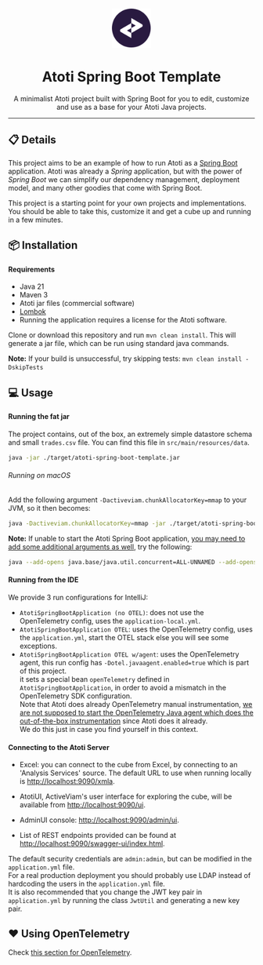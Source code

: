 <p align="center">
  <img width="80" src="./activeviam.svg" />
</p>
<h1 align="center">Atoti Spring Boot Template</h1>
<p align="center">A minimalist Atoti project built with Spring Boot for you to edit, customize and use as a base for your Atoti Java projects.</p>

---

## 📋 Details

This project aims to be an example of how to run Atoti as a [Spring Boot](https://spring.io/guides/gs/spring-boot)
application. Atoti was already a *Spring* application, but with the power of *Spring Boot* we can simplify our
dependency management, deployment model, and many other goodies that come with Spring Boot.

This project is a starting point for your own projects and implementations. You should be able to take this, customize
it and get a cube up and running in a few minutes.

## 📦 Installation

#### Requirements

- Java 21
- Maven 3
- Atoti jar files (commercial software)
- [Lombok](https://www.baeldung.com/lombok-ide)
- Running the application requires a license for the Atoti software.

Clone or download this repository and run `mvn clean install`. This will generate a jar file, which can be run using
standard java commands.

**Note:** If your build is unsuccessful, try skipping tests: `mvn clean install -DskipTests`

## 💻 Usage

#### Running the fat jar

The project contains, out of the box, an extremely simple datastore schema and small `trades.csv` file. You can find
this file in `src/main/resources/data`.<br>

```bash
java -jar ./target/atoti-spring-boot-template.jar
```

###### Running on macOS

Add the following argument `-Dactiveviam.chunkAllocatorKey=mmap` to your JVM, so it then becomes:

```bash
java -Dactiveviam.chunkAllocatorKey=mmap -jar ./target/atoti-spring-boot-template.jar
```

**Note:** If unable to start the Atoti Spring Boot application, [you may need to add some additional arguments as
well](https://docs.activeviam.com/products/atoti/server/latest/docs/configuration/java_version/#jvm-options), try the
following:

```bash
java --add-opens java.base/java.util.concurrent=ALL-UNNAMED --add-opens java.base/java.net=ALL-UNNAMED -Dactiveviam.chunkAllocatorKey=mmap -jar ./target/atoti-spring-boot-template.jar
```

#### Running from the IDE

We provide 3 run configurations for IntelliJ:

- `AtotiSpringBootApplication (no OTEL)`: does not use the OpenTelemetry config, uses the `application-local.yml`.
- `AtotiSpringBootApplication OTEL`: uses the OpenTelemetry config, uses the `application.yml`, start the OTEL stack
  else you will see some exceptions.
- `AtotiSpringBootApplication OTEL w/agent`: uses the OpenTelemetry agent, this run config has
  `-Dotel.javaagent.enabled=true` which is part of this project.<br>
  it sets a special bean `openTelemetry` defined in `AtotiSpringBootApplication`, in order to avoid a mismatch in the
  OpenTelemetry SDK configuration.<br>
  Note that Atoti does already OpenTelemetry manual
  instrumentation, [we are not supposed to start the OpenTelemetry Java agent which does the out-of-the-box instrumentation](https://opentelemetry.io/docs/zero-code/java/spring-boot-starter/)
  since Atoti does it already.<br>
  We do this just in case you find yourself in this context.

#### Connecting to the Atoti Server

- Excel: you can connect to the cube from Excel, by connecting to an 'Analysis Services' source.
  The default URL to use when running locally is [http://localhost:9090/xmla](http://localhost:9090/xmla).

- AtotiUI, ActiveViam's user interface for exploring the cube, will be available
  from [http://localhost:9090/ui](http://localhost:9090/ui).

- AdminUI console: [http://localhost:9090/admin/ui](http://localhost:9090/admin/ui).

- List of REST endpoints provided can be found
  at [http://localhost:9090/swagger-ui/index.html](http://localhost:9090/swagger-ui/index.html).

The default security credentials are `admin:admin`, but can be modified in the `application.yml` file.<br>
For a real production deployment you should probably use LDAP instead of hardcoding the users in the `application.yml`
file.<br>
It is also recommended that you change the JWT key pair in `application.yml` by running the class `JwtUtil` and
generating a new key pair.

## ❤️ Using OpenTelemetry

Check [this section for OpenTelemetry](./otel/doc/STACK.md).
